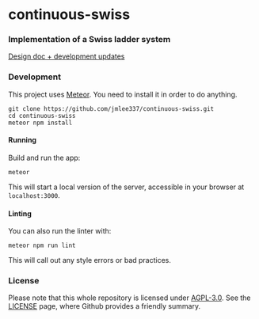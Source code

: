 # continuous-swiss
### Implementation of a Swiss ladder system
[Design doc + development updates](https://docs.google.com/document/d/1xCoMxy3hkunsGeHbvm-r6bDg33__U1zLgxX2axqBqxk/edit?usp=sharing)

### Development
This project uses [Meteor](https://www.meteor.com/). You need to install it in order to do anything.
```
git clone https://github.com/jmlee337/continuous-swiss.git
cd continuous-swiss
meteor npm install
```

#### Running
Build and run the app:
```
meteor
```
This will start a local version of the server, accessible in your browser at `localhost:3000`.

#### Linting
You can also run the linter with:
```
meteor npm run lint
```
This will call out any style errors or bad practices.

### License
Please note that this whole repository is licensed under [AGPL-3.0](https://www.gnu.org/licenses/agpl-3.0.en.html).
See the [LICENSE](https://github.com/jmlee337/continuous-swiss/blob/master/LICENSE) page, where Github provides a friendly summary.
